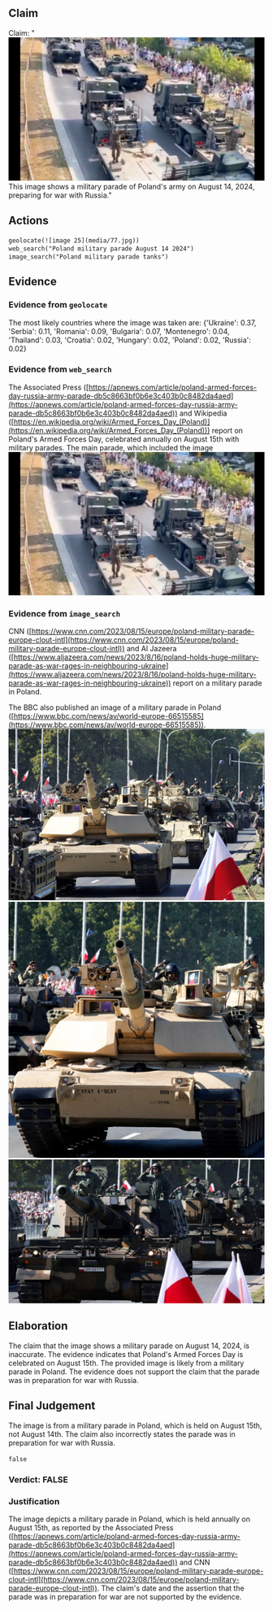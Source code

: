 ## Claim
Claim: "![image 25](media/77.jpg) This image shows a military parade of Poland's army on August 14, 2024, preparing for war with Russia."

## Actions
```
geolocate(![image 25](media/77.jpg))
web_search("Poland military parade August 14 2024")
image_search("Poland military parade tanks")
```

## Evidence
### Evidence from `geolocate`
The most likely countries where the image was taken are: {'Ukraine': 0.37, 'Serbia': 0.11, 'Romania': 0.09, 'Bulgaria': 0.07, 'Montenegro': 0.04, 'Thailand': 0.03, 'Croatia': 0.02, 'Hungary': 0.02, 'Poland': 0.02, 'Russia': 0.02}

### Evidence from `web_search`
The Associated Press ([https://apnews.com/article/poland-armed-forces-day-russia-army-parade-db5c8663bf0b6e3c403b0c8482da4aed](https://apnews.com/article/poland-armed-forces-day-russia-army-parade-db5c8663bf0b6e3c403b0c8482da4aed)) and Wikipedia ([https://en.wikipedia.org/wiki/Armed_Forces_Day_(Poland)](https://en.wikipedia.org/wiki/Armed_Forces_Day_(Poland))) report on Poland's Armed Forces Day, celebrated annually on August 15th with military parades. The main parade, which included the image ![image 25](media/77.jpg)

### Evidence from `image_search`
CNN ([https://www.cnn.com/2023/08/15/europe/poland-military-parade-europe-clout-intl](https://www.cnn.com/2023/08/15/europe/poland-military-parade-europe-clout-intl)) and Al Jazeera ([https://www.aljazeera.com/news/2023/8/16/poland-holds-huge-military-parade-as-war-rages-in-neighbouring-ukraine](https://www.aljazeera.com/news/2023/8/16/poland-holds-huge-military-parade-as-war-rages-in-neighbouring-ukraine)) report on a military parade in Poland.

The BBC also published an image of a military parade in Poland ([https://www.bbc.com/news/av/world-europe-66515585](https://www.bbc.com/news/av/world-europe-66515585)). ![image 8821](media/2025-08-30_09-16-1756545419-542795.jpg) ![image 8822](media/2025-08-30_09-16-1756545419-835139.jpg) ![image 8823](media/2025-08-30_09-17-1756545420-131858.jpg)


## Elaboration
The claim that the image shows a military parade on August 14, 2024, is inaccurate. The evidence indicates that Poland's Armed Forces Day is celebrated on August 15th. The provided image is likely from a military parade in Poland. The evidence does not support the claim that the parade was in preparation for war with Russia.


## Final Judgement
The image is from a military parade in Poland, which is held on August 15th, not August 14th. The claim also incorrectly states the parade was in preparation for war with Russia.

`false`

### Verdict: FALSE

### Justification
The image depicts a military parade in Poland, which is held annually on August 15th, as reported by the Associated Press ([https://apnews.com/article/poland-armed-forces-day-russia-army-parade-db5c8663bf0b6e3c403b0c8482da4aed](https://apnews.com/article/poland-armed-forces-day-russia-army-parade-db5c8663bf0b6e3c403b0c8482da4aed)) and CNN ([https://www.cnn.com/2023/08/15/europe/poland-military-parade-europe-clout-intl](https://www.cnn.com/2023/08/15/europe/poland-military-parade-europe-clout-intl)). The claim's date and the assertion that the parade was in preparation for war are not supported by the evidence.
